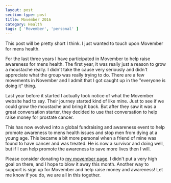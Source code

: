 ```yaml
---
layout: post
section-type: post
title: Movember 2016
category: Health
tags: [ 'Movember', 'personal' ]
---
```


This post will be pretty short I think. I just wanted to touch upon Movember for mens health.

For the last three years I have participated in Movember to help raise awareness for mens health. The first year, it was really just a reason to grow a moustache really. I didn't take the cause very seriously and didn't appreciate what the group was really trying to do. There are a few movements in November and I admit that I got caught up in the "everyone is doing it" thing.

Last year before it started I actually took notice of what the Movember website had to say. Their journey started kind of like mine. Just to see if we could grow the moustache and bring it back. But after they saw it was a great conversation starter, they decided to use that conversation to help raise money for prostate cancer.

This has now evolved into a global fundraising and awareness event to help promote awareness to mens health issues and stop men from dying at a young age. This became a bit more personal when a friend of mine was found to have cancer and was treated. He is now a survivor and doing well, but if I can help promote the awareness to save more lives then I will.

Please consider donating to [my movember page](http://mobro.co/jesseanderson2). I didn't put a very high goal on there, and I hope to blow it away this month. Another way to support is sign up for Movember and help raise money and awareness! Let me know if you do, we are all in this together.  
